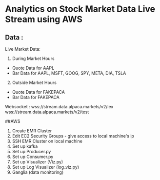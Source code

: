 # Analytics on Stock Market Data Live Stream using AWS

## Data :

 Live Market Data:
 1. During Market Hours
 - Quote Data for AAPL
 - Bar Data for AAPL, MSFT, GOOG, SPY, META, DIA, TSLA
 2. Outside Market Hours 
 - Quote Data for FAKEPACA
 - Bar Data for FAKEPACA 

Websocket : 
wss://stream.data.alpaca.markets/v2/iex
wss://stream.data.alpaca.markets/v2/test

##AWS

1. Create EMR Cluster
2. Edit EC2 Security Groups - give access to local machine's ip
3. SSH EMR Cluster on local machine
4. Set up kafka
5. Set up Producer.py
6. Set up Consumer.py
7. Set up Visualizer (Viz.py)
8. Set up Log Visualizer (log_viz.py)
9. Ganglia (data monitoring)
